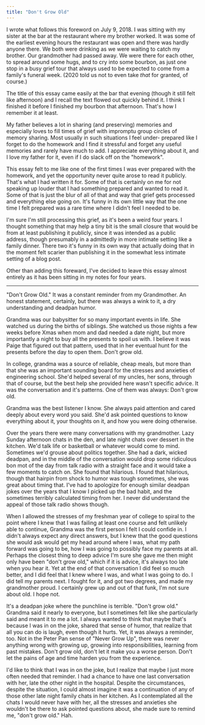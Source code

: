 ```yaml
---
title: "Don't Grow Old"
---
```


I wrote what follows this foreword on July 9, 2018. I was sitting with my sister at the bar at the
restaurant where my brother worked. It was some of the earliest evening hours the restaurant was
open and there was hardly anyone there. We both were drinking as we were waiting to catch my brother.
Our grandmother had passed away. We were there for each other, to spread around some hugs, and to
cry into some bourbon, as just one stop in a busy grief tour that always used to be expected to come
from a family's funeral week. (2020 told us not to even take *that* for granted, of course.)

The title of this essay came easily at the bar that evening (though it still felt like afternoon)
and I recall the text flowed out quickly behind it. I think I finished it before I finished my
bourbon that afternoon. That's how I remember it at least.

My father believes a lot in sharing (and preserving) memories and especially loves to fill times of
grief with impromptu group circles of memory sharing. Most usually in such situations I feel under-
prepared like I forget to do the homework and I find it stressful and forget any useful memories and
rarely have much to add. I appreciate everything about it, and I love my father for it, even if I do
slack off on the "homework".

This essay felt to me like one of the first times I was ever prepared with the homework, and yet the
opportunity never quite arose to read it publicly. That's what I had written it for. Some of that is
certainly on me for not speaking up louder that I had something prepared and wanted to read it. Some
of that is just the blur of all of that and way that grief gets processed and everything else going
on. It's funny in its own little way that the one time I felt prepared was a rare time where I didn't
feel I needed to be.

I'm sure I'm still processing this grief, as it's been a weird four years. I thought something that
may help a tiny bit is the small closure that would be from at least publishing it publicly, since 
it was intended as a public address, though presumably in a admittedly in more intimate setting like
a family dinner. There two it's funny in its own way that actually doing that in the moment felt
scarier than publishing it in the somewhat less intimate setting of a blog post.

Other than adding this foreward, I've decided to leave this essay almost entirely as it has been
sitting in my notes for four years.

----

"Don't Grow Old." It was a constant reminder from my Grandmother. An honest statement, certainly, but there was always a wink to it, a dry understanding and deadpan humor.

Grandma was our babysitter for so many important events in life. She watched us during the births of siblings. She watched us those nights a few weeks before Xmas when mom and dad needed a date night, but more importantly a night to buy all the presents to spoil us with. I believe it was Paige that figured out that pattern, used that in her eventual hunt for the presents before the day to open them. Don't grow old.

In college, grandma was a source of reliable, cheap meals, but more than that she was an important sounding board for the stresses and anxieties of engineering school. She'd helped several of my uncles, her sons, through that of course, but the best help she provided here wasn't specific advice. It was the conversation and it's patterns. One of them was always: Don't grow old.

Grandma was the best listener I know. She always paid attention and cared deeply about every word you said. She'd ask pointed questions to know everything about it, your thoughts on it, and how you were doing otherwise.

Over the years there were many conversations with my grandmother. Lazy Sunday afternoon chats in the den, and late night chats over dessert in the kitchen. We'd talk life or basketball or whatever would come to mind. Sometimes we'd grouse about politics together. She had a dark, wicked deadpan, and in the middle of the conversation would drop some ridiculous bon mot of the day from talk radio with a straight face and it would take a few moments to catch on. She found that hilarious. I found that hilarious, though that hairpin from shock to humor was tough sometimes, she was great about timing that. I've had to apologize for enough similar deadpan jokes over the years that I know I picked up the bad habit, and the sometimes terribly calculated timing from her. I never did understand the appeal of those talk radio shows though.

When I allowed the stresses of my freshman year of college to spiral to the point where I knew that I was failing at least one course and felt unlikely able to continue, Grandma was the first person I felt I could confide in. I didn't always expect any direct answers, but I knew that the good questions she would ask would get my head around where I was, what my path forward was going to be, how I was going to possibly face my parents at all. Perhaps the closest thing to deep advice I'm sure she gave me then might only have been "don't grow old," which if it is advice, it's always too late when you hear it. Yet at the end of that conversation I did feel so much better, and I did feel that I knew where I was, and what I was going to do. I did tell my parents next. I fought for it, and got two degrees, and made my grandmother proud. I certainly grew up and out of that funk, I'm not sure about old. I hope not.

It's a deadpan joke where the punchline is terrible. "Don't grow old." Grandma said it nearly to everyone, but I sometimes felt like she particularly said and meant it to me a lot. I always wanted to think that maybe that's because I was in on the joke, shared that sense of humor, that realize that all you can do is laugh, even though it hurts. Yet, it was always a reminder, too. Not in the Peter Pan sense of "Never Grow Up", there was never anything wrong with growing up, growing into responsibilities, learning from past mistakes. Don't grow old, don't let it make you a worse person. Don't let the pains of age and time harden you from the experience.

I'd like to think that I was in on the joke, but I realize that maybe I just more often needed that reminder. I had a chance to have one last conversation with her, late the other night in the hospital. Despite the circumstances, despite the situation, I could almost imagine it was a continuation of any of those other late night family chats in her kitchen. As I contemplated all the chats I would never have with her, all the stresses and anxieties she wouldn't be there to ask pointed questions about, she made sure to remind me, "don't grow old." Hah.
